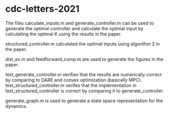 # cdc-letters-2021

The files calculate_inputs.m and generate_controller.m can be used to generate the optimal 
controller and calculate the optimal input by calculating the optimal K using the results
in the paper.

structured_controller.m calculated the optimal inputs using algorithm 2 in the paper.

dist_ex.m and feedforward_comp.m are used to generate the figures in the paper.

test_generate_controller.m verifies that the results are numerically correct by comparing to DARE and convex optimization (basically MPC).
test_structured_controller.m verifes that the implementation in test_structured_controller is correct by comparing it to generate_controller.

generate_graph.m is used to generate a state space representation for the dynamics.
